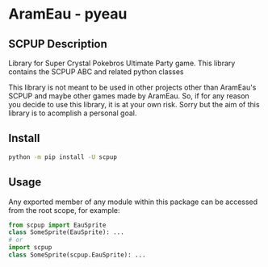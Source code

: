 # AramEau - pyeau 

## SCPUP Description

Library for Super Crystal Pokebros Ultimate Party game. This library contains the SCPUP ABC and related python classes

This library is not meant to be used in other projects other than AramEau's SCPUP and maybe other games made by AramEau.
So, if for any reason you decide to use this library, it is at your own risk. Sorry but the aim of this library is to
acomplish a personal goal.

## Install

```bash
python -m pip install -U scpup
```

## Usage

Any exported member of any module within this package can be accessed from the root scope, for example:

```python
from scpup import EauSprite
class SomeSprite(EauSprite): ...
# or
import scpup
class SomeSprite(scpup.EauSprite): ...
```
